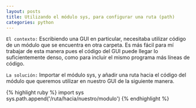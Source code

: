 ```yaml
---
layout: posts
title: Utilizando el módulo sys, para configurar una ruta (path)
categories: python
---
```


`El contexto:`
Escribiendo una GUI en particular, necesitaba utilizar código de un módulo
que se encuentra en otra carpeta. Es más fácil para mí trabajar de esta manera
pues el código del GUI puede llegar lo suficientemente denso, como para incluir
el mismo programa más líneas de código.

`La solución:`
Importar el módulo sys, y añadir una ruta hacia el código del módulo que queremos
utilizar en nuestro GUI de la siguiente manera.

{% highlight ruby %}
import sys
sys.path.append('/ruta/hacia/nuestro/modulo')
{% endhighlight %}
